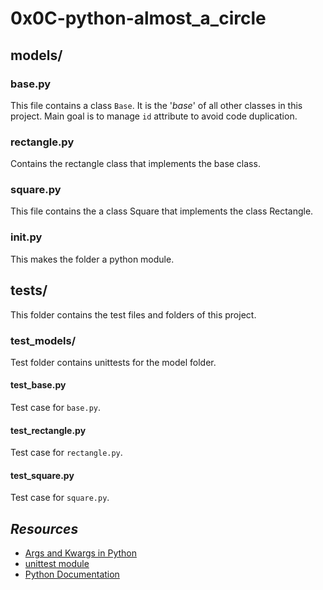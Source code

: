 # 0x0C-python-almost_a_circle


## models/

### base.py
This file contains a class ``` Base ```. It is the '*base*' of all other classes in this project. Main goal is to manage ``` id ``` attribute to avoid code duplication.

### rectangle.py
Contains the rectangle class that implements the base class. 

### square.py
This file contains the a class Square that implements the class Rectangle.

###  __init__.py
This makes the folder a python module.

## tests/
This folder contains the test files and folders of this project.

### test_models/
Test folder contains unittests for the model folder.

#### test_base.py
Test case  for ```base.py```.

#### test_rectangle.py
Test case for ```rectangle.py```.

#### test_square.py
Test case for ```square.py```.

## *Resources*

* [Args and Kwargs in Python](https://alx-intranet.hbtn.io/rltoken/7gc6UzxSL81HcuAwklUbuQ)
* [unittest module](https://alx-intranet.hbtn.io/rltoken/soictNXCPE18ASL3INoeew)
* [Python Documentation](https://docs.python.org/)
